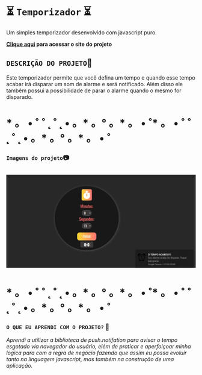 #  :hourglass_flowing_sand: **`Temporizador`** :hourglass_flowing_sand:
Um simples temporizador desenvolvido com javascript puro.

**[Clique aqui](https://luigi-raynel-dev.github.io/temporizador/) para acessar o site do projeto**

## `DESCRIÇÃO DO PROJETO`:scroll:
Este temporizador permite que você defina um tempo e quando esse tempo acabar irá disparar um som de alarme e será notificado. Além disso ele também possui a possibilidade de parar o alarme quando o mesmo for disparado.
# * 。 • ˚ ˚ ˛ ˚ ˛ • 。* 。° 。* 。 • ˚* 。 • ˚ ˚ ˛ ˚ ˛ • 。* 。° 。* 。 • ˚
### `Imagens do projeto`📷
![alt](template.jpeg)
 ----
# * 。 • ˚ ˚ ˛ ˚ ˛ • 。* 。° 。* 。 • ˚* 。 • ˚ ˚ ˛ ˚ ˛ • 。* 。° 。* 。 • ˚
### `O QUE EU APRENDI COM O PROJETO?` :thinking:
*Aprendi a utilizar a biblioteca de push.notifation para avisar o tempo esgotado via navegador do usuário, elém de praticar e aperfoiçoar minha logica para com a regra de negócio fazendo que assim eu possa evoluir tanto na linguagem javascript, mas também na construção de uma aplicação.*

